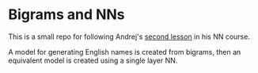 # Bigrams and NNs

This is a small repo for following Andrej's [second lesson](https://www.youtube.com/watch?v=PaCmpygFfXo&t=4s&ab_channel=AndrejKarpathy) in his NN course.

A model for generating English names is created from bigrams, then an equivalent model is created using a single layer NN.
